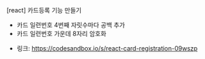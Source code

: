 [react] 카드등록 기능 만들기
- 카드 일련번호 4번째 자릿수마다 공백 추가
- 카드 일련번호 가운데 8자리 암호화

* 링크: https://codesandbox.io/s/react-card-registration-09wszp
